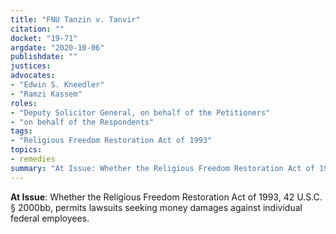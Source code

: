 ```yaml
---
title: "FNU Tanzin v. Tanvir"
citation: ""
docket: "19-71"
argdate: "2020-10-06"
publishdate: ""
justices:
advocates:
- "Edwin S. Kneedler"
- "Ramzi Kassem"
roles:
- "Deputy Solicitor General, on behalf of the Petitioners"
- "on behalf of the Respondents"
tags:
- "Religious Freedom Restoration Act of 1993"
topics:
- remedies
summary: "At Issue: Whether the Religious Freedom Restoration Act of 1993, 42 U.S.C. § 2000bb, permits lawsuits seeking money damages against individual federal employees."
---
```

**At Issue**: Whether the Religious Freedom Restoration Act of 1993, 42 U.S.C. § 2000bb, permits lawsuits seeking money damages against individual federal employees.